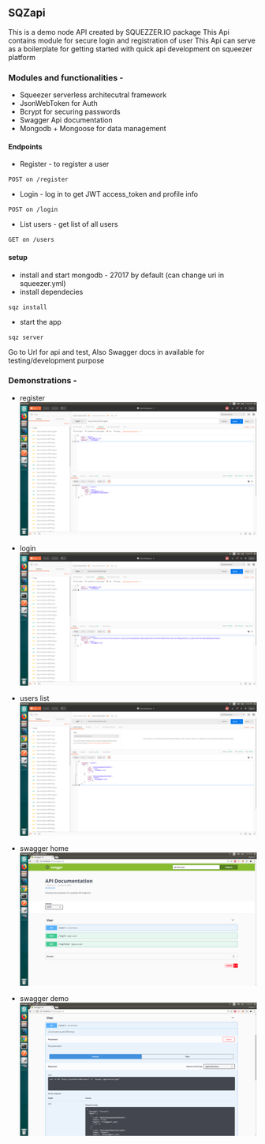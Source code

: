## SQZapi

This is a demo node API created by SQUEZZER.IO package 
This Api contains module for secure login and registration of user
This Api can serve as a boilerplate for getting started  with quick api development on squeezer platform

### Modules and functionalities - 
- Squeezer serverless architecutral framework
- JsonWebToken for Auth
- Bcrypt for securing passwords
- Swagger Api documentation
- Mongodb + Mongoose for data management

#### Endpoints

- Register - to register a user
```
POST on /register
```
- Login - log in to get JWT access_token and profile info
```
POST on /login
```
- List users - get list of all users
```
GET on /users
```

#### setup 
- install and start mongodb - 27017 by default (can change uri in squeezer.yml)
- install dependecies 
```
sqz install
```
- start the app
```
sqz server
```

Go to Url for api and test,
Also Swagger docs in available for testing/development purpose

### Demonstrations - 
- register
![register](img/1.png)

- login
![users](img/2.png)

- users list
![users](img/3.png)

- swagger home
![swagger](img/4.png)

- swagger demo
![swagger](img/5.png)

